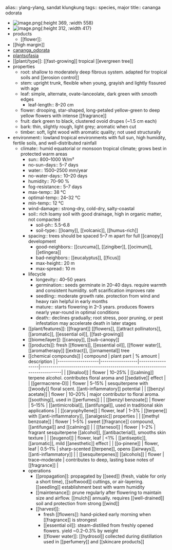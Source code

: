 alias:: ylang-ylang, sandat klungkung
tags:: species, major
title:: cananga odorata

- ![image.png](https://peach-geographical-bat-397.mypinata.cloud/ipfs/QmcFTqwzBsbRj8s8EGtzNDYAFGTANUitzePLGvUUidMWGo){:height 369, :width 558}
- ![image.png](https://peach-geographical-bat-397.mypinata.cloud/ipfs/QmfWeGeLzFWEe2kxoYQ8CU8THHfnPtcUzLHVSHPjZJTfCY){:height 312, :width 417}
- products
	- [[flower]]:
- [[high margin]]
- [cananga_odorata](https://en.wikipedia.org/wiki/Cananga_odorata)
- [plantsofasia](http://www.plantsofasia.com/index/cananga_odorata/0-860)
- [[plant/type]]: [[fast-growing]] tropical [[evergreen tree]]
- properties
	- root: shallow to moderately deep fibrous system. adapted for tropical soils and [[erosion control]]
	- stem: upright trunk, flexible when young, grayish and lightly fissured with age
	- leaf: simple, alternate, ovate-lanceolate, dark green with smooth edges
		- leaf-length:: 8–20 cm
	- flower: drooping, star-shaped, long-petaled yellow-green to deep yellow flowers with intense [[fragrance]]
	- fruit: dark green to black, clustered ovoid drupes (~1.5 cm each)
	- bark: thin, slightly rough, light grey; aromatic when cut
	- timber: soft, light wood with aromatic quality; not used structurally
- environment:: lowland tropical environments with full sun, high humidity, fertile soils, and well-distributed rainfall
	- climate:: humid equatorial or monsoon tropical climate; grows best in protected warm areas
		- sun:: 800–1000 W/m²
		- no-sun-days:: 5–7 days
		- water:: 1500–2500 mm/year
		- no-water-days:: 10–20 days
		- humidity:: 70–90 %
		- fog-resistance:: 5–7 days
		- max-temp:: 38 °C
		- optimal-temp:: 24–32 °C
		- min-temp:: 12 °C
		- wind-damage:: strong-dry, cold-dry, salty-coastal
		- soil:: rich loamy soil with good drainage, high in organic matter, not compacted
			- soil-ph:: 5.5–6.8
			- soil-type:: [[loamy]], [[volcanic]], [[humus-rich]]
		- spacing:: trees should be spaced 5–7 m apart for full [[canopy]] development
			- good-neighbors:: [[curcuma]], [[zingiber]], [[ocimum]], [[etlingera]]
			- bad-neighbors:: [[eucalyptus]], [[ficus]]
			- max-height:: 20 m
			- max-spread:: 10 m
		- lifecycle
			- longevity:: 40–50 years
			- germination:: seeds germinate in 20–40 days. require warmth and consistent humidity. soft scarification improves rate
			- seedling:: moderate growth rate. protection from wind and heavy rain helpful in early months
			- mature:: starts flowering in 2–3 years. produces flowers nearly year-round in optimal conditions
			- death:: declines gradually; root stress, poor pruning, or pest infestation may accelerate death in later stages
		- [[plant/features]]: [[fragrant]] [[flowers]], [[attract pollinators]], [[aromatic]], [[essential oil]], [[fast-growing]]
		- [[biome/layer]]: [[canopy]], [[sub-canopy]]
		- [[products]]: fresh [[flowers]], [[essential oil]], [[flower water]], [[aromatherapy]] [[extract]], [[ornamental]] tree
		- [[chemical compounds]]
		  | compound           | plant part       | % amount         | description                                                                 |
		  |--------------------|------------------|------------------|-----------------------------------------------------------------------------|
		  | [[linalool]] | flower           | 10–25%           | [[calming]] terpene alcohol. contributes floral aroma and [[sedative]] effect       |
		  | [[germacrene-D]]       | flower           | 5–15%            | sesquiterpene with [[woody]] floral scent. [[anti-inflammatory]] potential          |
		  | [[benzyl acetate]]     | flower           | 10–20%           | major contributor to floral aroma. [[soothing]], used in [[perfumes]]               |
		  | [[benzyl benzoate]]    | flower           | 5–15%            | [[antimicrobial]], [[antifungal]], used in traditional skin applications            |
		  | [[caryophyllene]]      | flower, leaf     | 1–3%             | [[terpene]] with [[anti-inflammatory]], [[analgesic]] properties                        |
		  | [[methyl benzoate]]    | flower           | 1–5%             | sweet [[fragrance]] compound, [[antifungal]] and [[calming]]                            |
		  | [[farnesol]]           | flower           | 1–2%             | fragrant sesquiterpene [[alcohol]], [[antibacterial]], smooths skin texture         |
		  | [[eugenol]]            | flower, leaf     | <1%              | [[antiseptic]], [[aromatic]], mild [[anesthetic]] effect                                |
		  | [[α-pinene]]           | flower, leaf     | 0.5–1%           | sharp-scented [[terpene]], opens [[airways]], [[anti-inflammatory]]                     |
		  | [[sesquiterpenes]] [[alcohols]] | flower       | trace–moderate   | contributes to deep, lasting base notes of [[fragrance]]                        |
		- operations
			- [[propagation]]: propagated by [[seed]] (fresh, viable for only a short time), [[softwood]] cuttings, or air-layering. [[seedling]] establishment best with warm humidity
			- [[maintenance]]: prune regularly after flowering to maintain size and airflow. [[mulch]] annually. requires [[well-drained]] soil and protection from strong [[wind]]
			- [[harvest]]:
				- fresh [[flowers]]: hand-picked early morning when [[fragrance]] is strongest
				- [[essential oil]]: steam-distilled from freshly opened flowers. yield ~0.2–0.3% by weight
				- [[flower water]]: [[hydrosol]] collected during distillation used in [[perfumery]] and [[skincare products]]